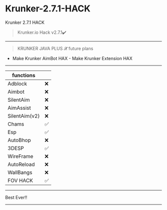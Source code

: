 # Krunker-2.7.1-HACK
Krunker 2.7.1 HACK
>Krunker.io Hack v2.7.1✔️
__________________________________
>KRUNKER JAVA PLUS 𝓧 future plans 
- Make Krunker AimBot HAX  - Make Krunker Extension HAX
__________________________________
| functions          |    |
|--------------------|-----|
| Adblock            |❌  |
| Aimbot             |❌  |
| SilentAim          |❌  |
| AimAssist          |❌  |
| SilentAim(v2)      |❌  |
| Chams              |✅  |
| Esp                |✅  |
| AutoBhop           |❌  |
| 3DESP              |✅  |
| WireFrame          |❌  |
| AutoReload         |❌  |
| WallBangs          |❌  |
| FOV HACK           |✅  |
__________________________________
Best Ever‼️
__________________________________
